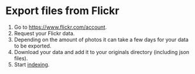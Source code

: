 # Export files from Flickr #
<!--@Micha what do we currently import from Googles json? 
@Micha what might we import later? -->

1. Go to https://www.flickr.com/account.
2. Request your Flickr data.
3. Depending on the amount of photos it can take a few days for your data to be exported.
4. Download your data and add it to your originals directory (including json files).
5. Start [indexing](../library/indexing.md).